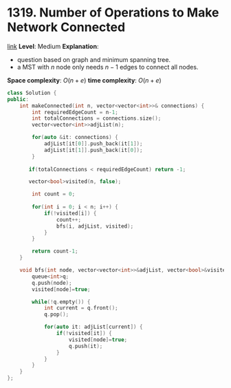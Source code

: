 # 1319. Number of Operations to Make Network Connected

[link](https://leetcode.com/problems/number-of-operations-to-make-network-connected/)
**Level**: Medium 
**Explanation**:
- question based on graph and minimum spanning tree.
- a MST with $n$ node only needs $n-1$ edges to connect all nodes. 


**Space complexity**: $O(n+e)$
**time complexity**: $O(n + e)$

```cpp
class Solution {
public:
    int makeConnected(int n, vector<vector<int>>& connections) {
        int requiredEdgeCount = n-1;
        int totalConnections = connections.size();
        vector<vector<int>>adjList(n);

        for(auto &it: connections) {
            adjList[it[0]].push_back(it[1]);
            adjList[it[1]].push_back(it[0]);
        }
        
       if(totalConnections < requiredEdgeCount) return -1;

       vector<bool>visited(n, false);

        int count = 0;
        
        for(int i = 0; i < n; i++) {
            if(!visited[i]) {
                count++;
                bfs(i, adjList, visited);
            }
        }

        return count-1;
    }

    void bfs(int node, vector<vector<int>>&adjList, vector<bool>&visited) {
        queue<int>q;
        q.push(node);
        visited[node]=true;

        while(!q.empty()) {
            int current = q.front();
            q.pop();

            for(auto it: adjList[current]) {
                if(!visited[it]) {
                    visited[node]=true;
                    q.push(it);
                }
            }
        }
    }
};
```

